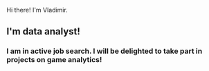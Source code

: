 Hi there! I'm Vladimir.

## I'm data analyst! ##
### I am in active job search. I will be delighted to take part in projects on game analytics! ###

<!--
**Strangervl/Strangervl** is a ✨ _special_ ✨ repository because its `README.md` (this file) appears on your GitHub profile.
-->
